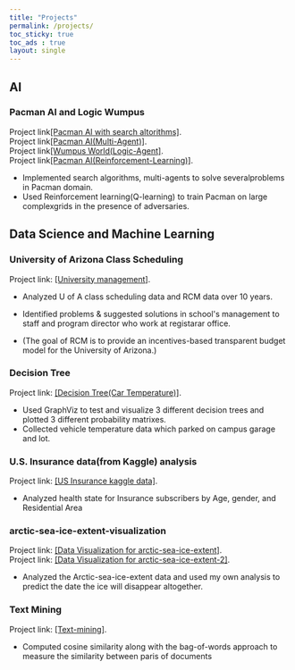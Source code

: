 ```yaml
---
title: "Projects"
permalink: /projects/
toc_sticky: true
toc_ads : true
layout: single
---
```

## AI 

### Pacman AI and Logic Wumpus

Project link[[Pacman AI with search altorithms]](https://github.com/YongBaekCho/pacmanAI).
<br>Project link[[Pacman AI(Multi-Agent)]](https://github.com/YongBaekCho/pacmanAIMultiagents).
<br>Project link[[Wumpus World(Logic-Agent]](https://github.com/YongBaekCho/logicagent).
<br>Project link[[Pacman AI(Reinforcement-Learning)]](https://github.com/YongBaekCho/Reinforcement-Learning).

* Implemented search algorithms, multi-agents to solve severalproblems in Pacman domain.
* Used  Reinforcement  learning(Q-learning)  to  train  Pacman  on  large  complexgrids in the presence of adversaries.

## Data Science and Machine Learning

### University of Arizona Class Scheduling

Project link: [[University management]](https://github.com/YongBaekCho/class-scheduling/tree/master).

* Analyzed U of A class scheduling data and RCM data over 10 years.
* Identified problems & suggested solutions in school's management to staff and program director who work at registarar office.

* (The goal of RCM is to provide an incentives-based transparent budget model for the University of Arizona.)  
### Decision Tree
Project link: [[Decision Tree(Car Temperature)]](https://github.com/YongBaekCho/decisiontrees).

* Used GraphViz to test and visualize 3 different decision trees and plotted 3 different probability matrixes.
* Collected vehicle temperature data which parked on campus garage and lot.


### U.S. Insurance data(from Kaggle) analysis

Project link: [[US Insurance kaggle data]](https://github.com/YongBaekCho/insurance).

* Analyzed health state for Insurance subscribers by Age, gender, and Residential Area

### arctic-sea-ice-extent-visualization

Project link: [[Data Visualization for arctic-sea-ice-extent]](https://github.com/YongBaekCho/arctic-sea-ice-extent-visualization).
<br>Project link: [[Data Visualization for arctic-sea-ice-extent-2]](https://github.com/YongBaekCho/arctic-sea-ice-extent-visualization-2).

* Analyzed the Arctic-sea-ice-extent data and used my own analysis to predict the date the ice will disappear altogether.

### Text Mining

Project link: [[Text-mining]](https://github.com/YongBaekCho/textmining).
* Computed cosine similarity along with the bag-of-words approach to measure the similarity between paris of documents
